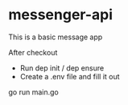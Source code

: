 # messenger-api
This is a basic message app

After checkout
- Run dep init / dep ensure
- Create a .env file and fill it out

go run main.go